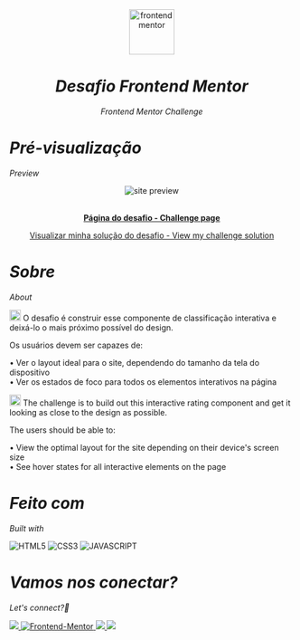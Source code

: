 <div align="center">

  <img src="https://www.frontendmentor.io/static/images/logo-mobile.svg" alt="frontendmentor" width="80">

 
*<h1>Desafio Frontend Mentor</h1>Frontend Mentor Challenge*

</div>

<div>

*<h1>Pré-visualização</h1>Preview*

<div align='center'>
<img src=https://github.com/AnaLuisaFav/Sunnyside-Landing-Page/assets/125583157/d90dd018-2d8f-4b2c-87ae-21ab110733e6 alt='site preview'>
</div>

<br>

<p align="center">
  <a href="https://www.frontendmentor.io/challenges/sunnyside-agency-landing-page-7yVs3B6ef/hub" target="_blank"><strong>Página do desafio - Challenge page</strong></a>
  <br>

<p align="center">
  <a href="https://analuisafav.github.io/Sunnyside-Landing-Page/" target="_blank">Visualizar minha solução do desafio - View my challenge solution</a>

</div>

*<h1>Sobre</h1>About*

<img src="https://github.com/AnaLuisaFav/Interactive-rating-component/assets/125583157/2ae8d39b-cd3b-4e51-9697-a889efe168f3" alt="image" style="width: 20px"> O desafio é construir esse componente de classificação interativa e deixá-lo o mais próximo possível do design.

Os usuários devem ser capazes de:

• Ver o layout ideal para o site, dependendo do tamanho da tela do dispositivo<br>
• Ver os estados de foco para todos os elementos interativos na página

<img src="https://github.com/AnaLuisaFav/Interactive-rating-component/assets/125583157/7829887e-fb45-4d07-973d-0b4b20dac189" alt="image" style="width: 20px">
The challenge is to build out this interactive rating component and get it looking as close to the design as possible.

The users should be able to:

• View the optimal layout for the site depending on their device's screen size<br>
• See hover states for all interactive elements on the page

*<h1>Feito com</h1>Built with*

![HTML5](https://img.shields.io/badge/html5-%23E34F26.svg?style=for-the-badge&logo=html5&logoColor=white) ![CSS3](https://img.shields.io/badge/css3-%231572B6.svg?style=for-the-badge&logo=css3&logoColor=white) ![JAVASCRIPT](https://img.shields.io/badge/JavaScript-F7DF1E?style=for-the-badge&logo=javascript&logoColor=black) 


*<h1>Vamos nos conectar?</h1>Let's connect?👋*

<div>

  <a href="https://www.linkedin.com/in/analuisafav">
    <img src="https://img.shields.io/badge/LinkedIn-0077B5?style=for-the-badge&logo=linkedin&logoColor=white"/>
  </a>  <a href="https://www.frontendmentor.io/profile/AnaLuisaFav" target="_blank">
    <img src="https://img.shields.io/badge/FEM%20Profile-f8f9f8?style=for-the-badge&logo=Frontend-Mentor&logoColor=black" alt="Frontend-Mentor">
  </a> <a href="https://www.instagram.com/analufav">
    <img src="https://img.shields.io/badge/Instagram-E4405F?style=for-the-badge&logo=instagram&logoColor=white"/>
  </a> <a href="mailto:analuisafav@gmail.com">
    <img src="https://img.shields.io/badge/gmail-D14836?style=for-the-badge&logo=gmail&logoColor=white"/>
  </a>

</div>
